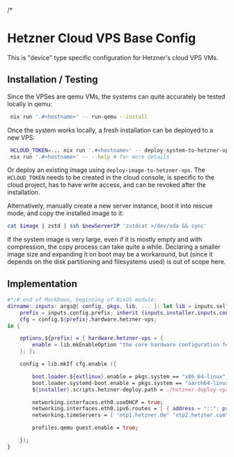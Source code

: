 /*

# Hetzner Cloud VPS Base Config

This is "device" type specific configuration for Hetzner's cloud VPS VMs.


## Installation / Testing

Since the VPSes are qemu VMs, the systems can quite accurately be tested locally in qemu:
```bash
 nix run '.#<hostname>' -- run-qemu --install
```
Once the system works locally, a fresh installation can be deployed to a new VPS:
```bash
 HCLOUD_TOKEN=... nix run '.#<hostname>' -- deploy-system-to-hetzner-vps '<server-name>' '<server-type>'
 nix run '.#<hostname>' -- --help # for more details
```
Or deploy an existing image using `deploy-image-to-hetzner-vps`. The `HCLOUD_TOKEN` needs to be created in the cloud console, is specific to the cloud project, has to have write access, and can be revoked after the installation.

Alternatively, manually create a new server instance, boot it into rescue mode, and copy the installed image to it:
```bash
cat $image | zstd | ssh $newServerIP 'zstdcat >/dev/sda && sync'
```

If the system image is very large, even if it is mostly empty and with compression, the copy process can take quite a while.
Declaring a smaller image size and expanding it on boot may be a workaround, but (since it depends on the disk partitioning and filesystems used) is out of scope here.


## Implementation

```nix
#*/# end of MarkDown, beginning of NixOS module:
dirname: inputs: args@{ config, pkgs, lib, ... }: let lib = inputs.self.lib.__internal__; in let
    prefix = inputs.config.prefix; inherit (inputs.installer.inputs.config.rename) installer extlinux;
    cfg = config.${prefix}.hardware.hetzner-vps;
in {

    options.${prefix} = { hardware.hetzner-vps = {
        enable = lib.mkEnableOption "the core hardware configuration for Hetzner VPS (virtual) hardware";
    }; };

    config = lib.mkIf cfg.enable ({

        boot.loader.${extlinux}.enable = pkgs.system == "x86_64-linux";
        boot.loader.systemd-boot.enable = pkgs.system == "aarch64-linux";
        ${installer}.scripts.hetzner-deploy.path = ./hetzner-deploy-vps.sh;

        networking.interfaces.eth0.useDHCP = true;
        networking.interfaces.eth0.ipv6.routes = [ { address = "::"; prefixLength = 0; via = "fe80::1"; } ];
        networking.timeServers = [ "ntp1.hetzner.de" "ntp2.hetzner.com" "ntp3.hetzner.net" ]; # (these should be most accurate)

        profiles.qemu-guest.enable = true;

    });
}
